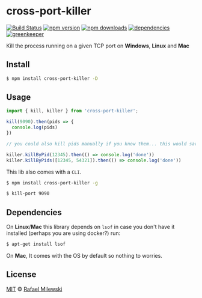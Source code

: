 # cross-port-killer

[![Build Status](https://travis-ci.org/milewski/cross-port-killer].svg?branch=master)](https://travis-ci.org/milewski/cross-port-killer)
[![npm version](https://badge.fury.io/js/cross-port-killer].svg)](https://badge.fury.io/js/cross-port-killer)
[![npm downloads](https://img.shields.io/npm/dm/cross-port-killer].svg)](https://www.npmjs.com/package/cross-port-killer)
[![dependencies](https://david-dm.org/milewski/cross-port-killer].svg)](https://www.npmjs.com/package/cross-port-killer)
[![greenkeeper](https://badges.greenkeeper.io/milewski/cross-port-killer].svg)](https://greenkeeper.io)

Kill the process running on a given TCP port on **Windows**, **Linux** and **Mac**

## Install

```bash
$ npm install cross-port-killer -D
```

## Usage

```js
import { kill, killer } from 'cross-port-killer';

kill(9090).then(pids => {
  console.log(pids)
})

// you could also kill pids manually if you know them... this would save you bringing up another lib, you are welcome.

killer.killByPid(12345).then(() => console.log('done'))
killer.killByPids([12345, 54321]).then(() => console.log('done'))
```
This lib also comes with a `CLI`.

```bash
$ npm install cross-port-killer -g
```
```bash
$ kill-port 9090
```

## Dependencies

On **Linux**/**Mac** this library depends on `lsof` in case you don't have it installed (perhaps you are using docker?) run:

```bash
$ apt-get install lsof
```

On **Mac**, It comes with the OS by default so nothing to worries.

## License 

[MIT](LICENSE) © [Rafael Milewski](https://rafael-milewski.com?github=readme)

